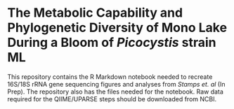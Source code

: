 # The Metabolic Capability and Phylogenetic Diversity of Mono Lake During a Bloom of *Picocystis* strain ML

This repository contains the R Markdown notebook needed to recreate 16S/18S rRNA gene sequencing figures and analyses from *Stamps et. al* (In Prep). The repository also has the files needed for the notebook. Raw data required for the QIIME/UPARSE steps should be downloaded from NCBI. 